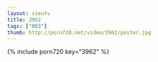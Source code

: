 ```yaml
--- 
layout: sieutv
title: 3962
tags: ["003"]
thumb: http://porn720.net/video/3962/poster.jpg
---
```

{% include porn720 key="3962" %} 
